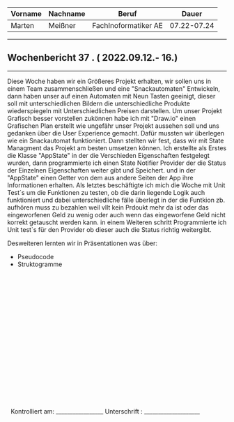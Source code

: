 | Vorname | Nachname | Beruf | Dauer |
|---|---|---|---|
|Marten| Meißner|FachInoformatiker AE|07.22-07.24|
---

## Wochenbericht 37 .  ( 2022.09.12.- 16.)

---
Diese Woche haben wir ein Größeres Projekt erhalten, wir sollen uns in einem Team zusammenschließen und eine "Snackautomaten" Entwickeln, dann haben unser auf einen Automaten mit Neun Tasten geeinigt, dieser soll mit unterschiedlichen Bildern die unterschiedliche Produkte wiederspiegeln mit Unterschiedlichen Preisen darstellen.
Um unser Projekt Grafisch besser vorstellen zukönnen habe ich mit "Draw.io" einen Grafischen Plan erstellt wie ungefähr unser Projekt aussehen soll und uns gedanken über die User Experience gemacht.
Dafür mussten wir überlegen wie ein Snackautomat funktioniert. Dann stellten wir fest, dass wir mit State Managment das Projekt am besten umsetzen können.
Ich erstellte als Erstes die Klasse "AppState" in der die Verschieden Eigenschaften festgelegt wurden, dann programmierte ich einen State Notifier Provider  der die Status der Einzelnen Eigenschaften weiter gibt und Speichert.
und in der "AppState" einen Getter von dem aus andere Seiten der App ihre Informationen erhalten.
Als letztes beschäftigte ich mich die Woche mit Unit Test´s um die Funktionen zu testen, ob die darin liegende Logik auch funktioniert und dabei unterschiedliche fälle überlegt in der die Funtkion zb. aufhören muss zu bezahlen weil vllt kein Prdoukt mehr da ist oder das eingeworfenen Geld zu wenig oder auch wenn das eingeworfene Geld nicht korrekt getauscht werden kann.
in einem Weiteren schritt Programmierte ich Unit test`s für den Provider ob dieser auch die Status richtig weitergibt.

Desweiteren lernten wir in Präsentationen was über:
 - Pseudocode
 - Struktogramme


&nbsp;
\
\
\
\
\
\
\
\
\
\
\
\
\
\
\
\
\
\
&nbsp;
Kontrolliert am: _________________   Unterschrift  : ____________________


